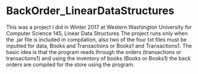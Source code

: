 # BackOrder_LinearDataStructures
This was a project I did in Winter 2017 at Western Washington University for Computer Science 145, Linear Data Structures
The project runs only when the .jar file is included in compilation, also two of the four txt files must be inputted for data,
Books and Transactions or Books1 and Transactions1. The basic idea is that the program reads through the orders (transactions or 
transactions1) and using the inventory of books (Books or Books1) the back orders are compiled for the store using the program.
